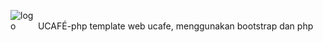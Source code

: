 <img src="https://user-images.githubusercontent.com/99374274/260878207-c7e796af-0160-415a-a678-fe1569423d3a.png" alt="logo" style="max-width: 40px;"> UCAFÉ-php
template web ucafe, menggunakan bootstrap dan php
